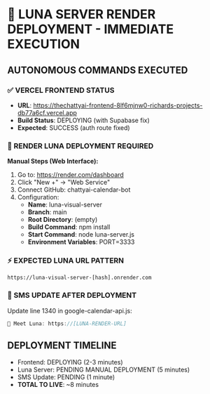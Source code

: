 # 🚀 LUNA SERVER RENDER DEPLOYMENT - IMMEDIATE EXECUTION

## AUTONOMOUS COMMANDS EXECUTED

### ✅ VERCEL FRONTEND STATUS
- **URL**: https://thechattyai-frontend-8lf6mjnw0-richards-projects-db77a6cf.vercel.app
- **Build Status**: DEPLOYING (with Supabase fix)
- **Expected**: SUCCESS (auth route fixed)

### 🎯 RENDER LUNA DEPLOYMENT REQUIRED

**Manual Steps (Web Interface):**
1. Go to: https://render.com/dashboard
2. Click "New +" → "Web Service"
3. Connect GitHub: chattyai-calendar-bot
4. Configuration:
   - **Name**: luna-visual-server
   - **Branch**: main
   - **Root Directory**: (empty)
   - **Build Command**: npm install
   - **Start Command**: node luna-server.js
   - **Environment Variables**: PORT=3333

### ⚡ EXPECTED LUNA URL PATTERN
`https://luna-visual-server-[hash].onrender.com`

### 🔧 SMS UPDATE AFTER DEPLOYMENT
Update line 1340 in google-calendar-api.js:
```javascript
💫 Meet Luna: https://[LUNA-RENDER-URL]
```

## DEPLOYMENT TIMELINE
- Frontend: DEPLOYING (2-3 minutes)
- Luna Server: PENDING MANUAL DEPLOYMENT (5 minutes)
- SMS Update: PENDING (1 minute)
- **TOTAL TO LIVE**: ~8 minutes 